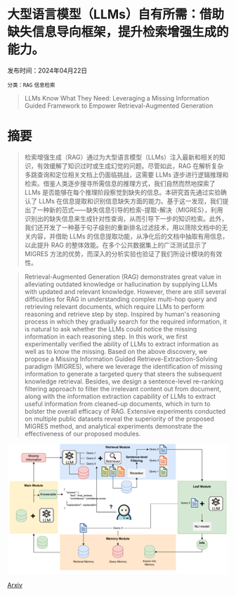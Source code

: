# 大型语言模型（LLMs）自有所需：借助缺失信息导向框架，提升检索增强生成的能力。

发布时间：2024年04月22日

`分类：RAG` `信息检索`

> LLMs Know What They Need: Leveraging a Missing Information Guided Framework to Empower Retrieval-Augmented Generation

# 摘要

> 检索增强生成（RAG）通过为大型语言模型（LLMs）注入最新和相关的知识，有效缓解了知识过时或生成幻觉的问题。尽管如此，RAG 在解析复杂多跳查询和定位相关文档上仍面临挑战，这需要 LLMs 逐步进行逻辑推理和检索。借鉴人类逐步搜寻所需信息的推理方式，我们自然而然地探索了 LLMs 是否能够在每个推理阶段察觉到缺失的信息。本研究首先通过实验确认了 LLMs 在信息提取和识别信息缺失方面的能力。基于这一发现，我们提出了一种新的范式——缺失信息引导的检索-提取-解决（MIGRES），利用识别出的缺失信息来生成针对性查询，从而引导下一步的知识检索。此外，我们还开发了一种基于句子级别的重新排名过滤技术，用以筛除文档中的无关内容，并借助 LLMs 的信息提取功能，从净化后的文档中抽取有用信息，以此提升 RAG 的整体效能。在多个公共数据集上的广泛测试显示了 MIGRES 方法的优势，而深入的分析实验也验证了我们所设计模块的有效性。

> Retrieval-Augmented Generation (RAG) demonstrates great value in alleviating outdated knowledge or hallucination by supplying LLMs with updated and relevant knowledge. However, there are still several difficulties for RAG in understanding complex multi-hop query and retrieving relevant documents, which require LLMs to perform reasoning and retrieve step by step. Inspired by human's reasoning process in which they gradually search for the required information, it is natural to ask whether the LLMs could notice the missing information in each reasoning step. In this work, we first experimentally verified the ability of LLMs to extract information as well as to know the missing. Based on the above discovery, we propose a Missing Information Guided Retrieve-Extraction-Solving paradigm (MIGRES), where we leverage the identification of missing information to generate a targeted query that steers the subsequent knowledge retrieval. Besides, we design a sentence-level re-ranking filtering approach to filter the irrelevant content out from document, along with the information extraction capability of LLMs to extract useful information from cleaned-up documents, which in turn to bolster the overall efficacy of RAG. Extensive experiments conducted on multiple public datasets reveal the superiority of the proposed MIGRES method, and analytical experiments demonstrate the effectiveness of our proposed modules.

![大型语言模型（LLMs）自有所需：借助缺失信息导向框架，提升检索增强生成的能力。](../../../paper_images/2404.14043/x1.png)

[Arxiv](https://arxiv.org/abs/2404.14043)